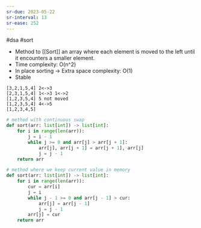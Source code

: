 ```yaml
---
sr-due: 2023-05-22
sr-interval: 13
sr-ease: 252
---
```


#dsa #sort

- Method to [[Sort]] an array where each element is moved to the
  left until it encounters a smaller element.
- Time complexity: O(n^2)
- In place sorting -> Extra space complexity: O(1)
- Stable

```
[3,2,1,5,4] 2<->3
[2,3,1,5,4] 1<->3 1<->2
[1,2,3,5,4] 5 not moved
[1,2,3,5,4] 4<->5
[1,2,3,4,5]
```

```python
# method with continuous swap
def sort(arr: list[int]) -> list[int]:
    for i in range(len(arr)):
        j = i - 1
        while j >= 0 and arr[j] > arr[j + 1]:
            arr[j], arr[j + 1] = arr[j + 1], arr[j]
            j = j - 1
    return arr

# method where we keep current value in memory
def sort(arr: list[int]) -> list[int]:
    for i in range(len(arr)):
        cur = arr[i]
        j = i
        while j - 1 >= 0 and arr[j - 1] > cur:
            arr[j] = arr[j - 1]
            j = j - 1
        arr[j] = cur
    return arr

```
